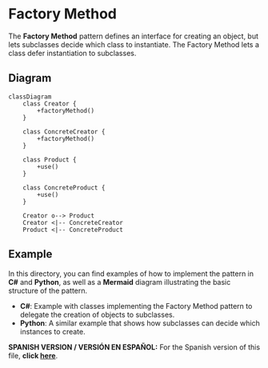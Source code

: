 
# Factory Method

The **Factory Method** pattern defines an interface for creating an object, but lets subclasses decide which class to instantiate. The Factory Method lets a class defer instantiation to subclasses.

## Diagram

```mermaid
classDiagram
    class Creator {
        +factoryMethod()
    }

    class ConcreteCreator {
        +factoryMethod()
    }

    class Product {
        +use()
    }

    class ConcreteProduct {
        +use()
    }

    Creator o--> Product
    Creator <|-- ConcreteCreator
    Product <|-- ConcreteProduct
```

## Example

In this directory, you can find examples of how to implement the pattern in **C#** and **Python**, as well as a **Mermaid** diagram illustrating the basic structure of the pattern.

- **C#**: Example with classes implementing the Factory Method pattern to delegate the creation of objects to subclasses.
- **Python**: A similar example that shows how subclasses can decide which instances to create.

**SPANISH VERSION / VERSIÓN EN ESPAÑOL:** For the Spanish version of this file, **click [here](README_ES.md)**.
